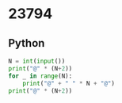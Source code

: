 # 23794

## Python

```python
N = int(input())
print("@" * (N+2))
for _ in range(N):
    print("@" + " " * N + "@")
print("@" * (N+2))

```
